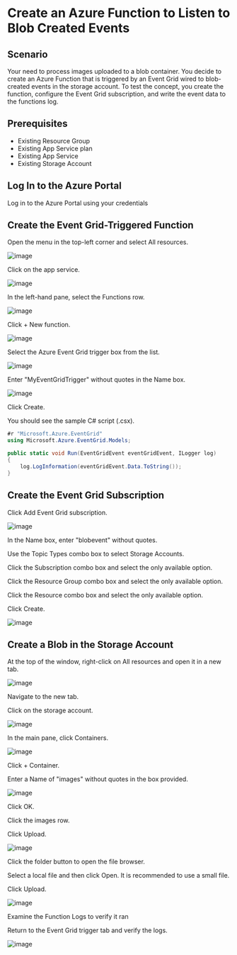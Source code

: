# Create an Azure Function to Listen to Blob Created Events

## Scenario
Your need to process images uploaded to a blob container. You decide to create an Azure Function that is triggered by an Event Grid wired to blob-created events in the storage account. To test the concept, you create the function, configure the Event Grid subscription, and write the event data to the functions log.

## Prerequisites

- Existing Resource Group
- Existing App Service plan
- Existing App Service
- Existing Storage Account

## Log In to the Azure Portal

Log in to the Azure Portal using your credentials

## Create the Event Grid-Triggered Function

Open the menu in the top-left corner and select All resources.

![image](https://user-images.githubusercontent.com/35857179/78986096-04bea780-7b5d-11ea-9af7-c43a187ac32b.png)

Click on the app service.

![image](https://user-images.githubusercontent.com/35857179/78986152-2fa8fb80-7b5d-11ea-9938-b2bb79507463.png)

In the left-hand pane, select the Functions row.

![image](https://user-images.githubusercontent.com/35857179/78986213-55ce9b80-7b5d-11ea-9aef-d688ff2c2ec8.png)

Click + New function.

![image](https://user-images.githubusercontent.com/35857179/78986272-7b5ba500-7b5d-11ea-9b93-37a432e849ee.png)

Select the Azure Event Grid trigger box from the list.

![image](https://user-images.githubusercontent.com/35857179/78986304-929a9280-7b5d-11ea-9311-39efb2b456df.png)

Enter "MyEventGridTrigger" without quotes in the Name box.

![image](https://user-images.githubusercontent.com/35857179/78986350-afcf6100-7b5d-11ea-8895-23bc7e34bdfe.png)

Click Create.

You should see the sample C# script (.csx).

```csharp
#r "Microsoft.Azure.EventGrid"
using Microsoft.Azure.EventGrid.Models;

public static void Run(EventGridEvent eventGridEvent, ILogger log)
{
    log.LogInformation(eventGridEvent.Data.ToString());
}

```

## Create the Event Grid Subscription

Click Add Event Grid subscription.

![image](https://user-images.githubusercontent.com/35857179/78986393-c07fd700-7b5d-11ea-97b1-75efb46f1fad.png)

In the Name box, enter "blobevent" without quotes.

Use the Topic Types combo box to select Storage Accounts.

Click the Subscription combo box and select the only available option.

Click the Resource Group combo box and select the only available option.

Click the Resource combo box and select the only available option.

Click Create.

![image](https://user-images.githubusercontent.com/35857179/78986503-ff159180-7b5d-11ea-9441-5a12cd6e9533.png)



## Create a Blob in the Storage Account

At the top of the window, right-click on All resources and open it in a new tab.

![image](https://user-images.githubusercontent.com/35857179/78986587-29ffe580-7b5e-11ea-8512-f32573a038d0.png)

Navigate to the new tab.

Click on the storage account.

![image](https://user-images.githubusercontent.com/35857179/78986639-4b60d180-7b5e-11ea-87d4-3c799b28f844.png)

In the main pane, click Containers.

![image](https://user-images.githubusercontent.com/35857179/78986674-63385580-7b5e-11ea-8a00-f7cec2f1d066.png)

Click + Container.

Enter a Name of "images" without quotes in the box provided.

![image](https://user-images.githubusercontent.com/35857179/78986714-79deac80-7b5e-11ea-8b96-44cd6ce4294c.png)

Click OK.

Click the images row.

Click Upload.

![image](https://user-images.githubusercontent.com/35857179/78986770-a72b5a80-7b5e-11ea-8dec-f89945f61cd8.png)

Click the folder button to open the file browser.

Select a local file and then click Open. It is recommended to use a small file.

Click Upload.

![image](https://user-images.githubusercontent.com/35857179/78986836-c924dd00-7b5e-11ea-9c28-72b215ce3eee.png)

Examine the Function Logs to verify it ran

Return to the Event Grid trigger tab and verify the logs.

![image](https://user-images.githubusercontent.com/35857179/78986889-ef4a7d00-7b5e-11ea-9578-2242329ace4e.png)